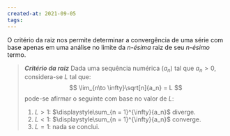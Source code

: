 ```yaml
---
created-at: 2021-09-05
tags:
---
```

O critério da raiz nos permite determinar a convergência de uma série com base apenas em uma análise no limite da *n-ésima* raiz de seu *n-ésimo* termo.

> ***Critério da raiz***
> Dada uma sequência numérica $(a_n)$ tal que $a_n > 0$, considera-se $L$ tal que:
>$$
  \lim_{n\to \infty}\sqrt[n]{a_n} = L
>$$
> pode-se afirmar o seguinte com base no valor de $L$:
> 1. $L > 1$: $\displaystyle\sum_{n = 1}^{\infty}{a_n}$ diverge.
> 2. $L < 1$: $\displaystyle\sum_{n = 1}^{\infty}{a_n}$ converge.
> 3. $L = 1$: nada se conclui.